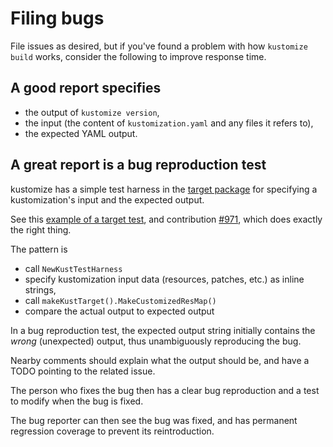 # Filing bugs

[target package]: https://github.com/kubernetes-sigs/kustomize/tree/master/pkg/target
[example of a target test]: https://github.com/kubernetes-sigs/kustomize/blob/master/pkg/target/baseandoverlaysmall_test.go

File issues as desired, but
if you've found a problem with how
`kustomize build` works, consider the
following to improve response time.

## A good report specifies

 * the output of `kustomize version`,
 * the input (the content of `kustomization.yaml`
   and any files it refers to),
 * the expected YAML output.

## A great report is a bug reproduction test

kustomize has a simple test harness in the
[target package] for specifying a kustomization's
input and the expected output.

See this [example of a target test], and contribution
[#971](https://github.com/kubernetes-sigs/kustomize/pull/971),
which does exactly the right thing.

The pattern is
 * call `NewKustTestHarness`
 * specify kustomization input data (resources,
   patches, etc.) as inline strings,
 * call `makeKustTarget().MakeCustomizedResMap()`
 * compare the actual output to expected output

In a bug reproduction test, the expected output
string initially contains the _wrong_ (unexpected)
output, thus unambiguously reproducing the bug.

Nearby comments should explain what the output
should be, and have a TODO pointing to the related
issue.

The person who fixes the bug then has a clear bug
reproduction and a test to modify when the bug is
fixed.

The bug reporter can then see the bug was fixed,
and has permanent regression coverage to prevent
its reintroduction.
